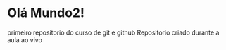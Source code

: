 # Olá Mundo2!
primeiro repositorio do curso de git e github
Repositorio criado durante a aula ao vivo
 
